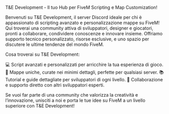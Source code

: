 T&E Development - Il tuo Hub per FiveM Scripting e Map Customization!

Benvenuti su T&E Development, il server Discord ideale per chi è appassionato di scripting avanzato e personalizzazione mappe su FiveM! Qui troverai una community attiva di sviluppatori, designer e giocatori, pronti a collaborare, condividere conoscenze e innovare insieme. Offriamo supporto tecnico personalizzato, risorse esclusive, e uno spazio per discutere le ultime tendenze del mondo FiveM.

Cosa troverai su T&E Development:

💻 Script avanzati e personalizzati per arricchire la tua esperienza di gioco.
🌆 Mappe uniche, curate nei minimi dettagli, perfette per qualsiasi server.
📚 Tutorial e guide dettagliate per sviluppatori di ogni livello.
🤝 Collaborazione e supporto diretto con altri sviluppatori esperti.

Se vuoi far parte di una community che valorizza la creatività e l’innovazione, unisciti a noi e porta le tue idee su FiveM a un livello superiore con T&E Development!
